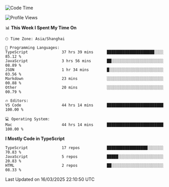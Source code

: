 <!--START_SECTION:waka-->
![Code Time](http://img.shields.io/badge/Code%20Time-7%2C426%20hrs%206%20mins-blue)

![Profile Views](http://img.shields.io/badge/Profile%20Views-0-blue)

📊 **This Week I Spent My Time On** 

```text
🕑︎ Time Zone: Asia/Shanghai

💬 Programming Languages: 
TypeScript               37 hrs 39 mins      █████████████████████░░░░   85.12 % 
JavaScript               3 hrs 56 mins       ██░░░░░░░░░░░░░░░░░░░░░░░   08.89 % 
JSON                     1 hr 34 mins        █░░░░░░░░░░░░░░░░░░░░░░░░   03.56 % 
Markdown                 23 mins             ░░░░░░░░░░░░░░░░░░░░░░░░░   00.88 % 
Other                    20 mins             ░░░░░░░░░░░░░░░░░░░░░░░░░   00.79 % 

🔥 Editors: 
VS Code                  44 hrs 14 mins      █████████████████████████   100.00 % 

💻 Operating System: 
Mac                      44 hrs 14 mins      █████████████████████████   100.00 % 
```

**I Mostly Code in TypeScript** 

```text
TypeScript               17 repos            ██████████████████░░░░░░░   70.83 % 
JavaScript               5 repos             █████░░░░░░░░░░░░░░░░░░░░   20.83 % 
HTML                     2 repos             ██░░░░░░░░░░░░░░░░░░░░░░░   08.33 % 
```




 Last Updated on 16/03/2025 22:10:50 UTC
<!--END_SECTION:waka-->
